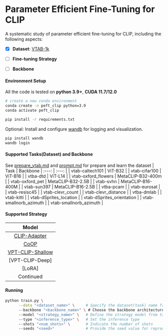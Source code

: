 # Parameter Efficient Fine-Tuning for CLIP

A systematic study of parameter efficient fine-tuning for CLIP, including the following aspects:
- [x] **Dataset**: [VTAB-1k](https://google-research.github.io/task_adaptation/)

- [ ] **Fine-tuning Strategy**

- [ ] **Backbone**


#### Environment Setup 
All the code is tested on **python 3.9+**, **CUDA 11.7/12.0**
```bash
# create a new conda environment
conda create -n peft_clip python=3.9
conda activate peft_clip

pip install -r requirements.txt
```

Optional: Install and configure [wandb](https://wandb.ai/site) for logging and visualization.
```bash
pip install wandb
wandb login
```

#### Supported Tasks(Dataset) and Backbone
See [prepare_vtab.md](src/data/prompt.md) and [prompt.md](src/data/prompt.md) for prepare and learn the dataset
| Task | Backbone
| :---: |  :---: |
| vtab-caltech101 | ViT-B32 |
| vtab-cifar100 | ViT-B16 |
| vtba-dtd | ViT-L14 |
| vtab-oxford_flowers | MetaCLIP-B32-400m |
| vtab-oxford_pet | MetaCLIP-B32-2.5B |
| vtab-svhn | MetaCLIP-B16-400M |
| vtab-sun397 | MetaCLIP-B16-2.5B |
| vtba-pcam |
| vtab-eurosat |
| vtab-resisc45 |
| vtab-clevr_count |
| vtab-clevr_distance |
| vtba-dmlab |
| vtab-kitti |
| vtab-dSprites_location |
| vtab-dSprites_orientation |
| vtab-smallnorb_azimuth |
| vtab-smallnorb_azimuth |

#### Supported Strategy
| Model |
| :---: |
| [CLIP-Adapter]() |
| [CoOP]() |
| [VPT-CLIP-Shallow]() |
| [VPT-CLIP-Deep] |
| [LoRA] |
| Continued |

#### Running
```bash
python train.py \
      --data "<dataset_name>" \     # Specify the dataset(task) name from table in Supported Tasks
      --backbone "<backbone_name>" \ # Choose the backbone architecture from table in Supported backbone
      --model "<strategy_name>" \   # Define the strategy model from table in 
      --type "<inference_type>" \   # Set the inference type
      --shots "<num_shots>" \       # Indicate the number of shots
      --seeds "<seed>"              # Provide the seed value for reproducibility
```

